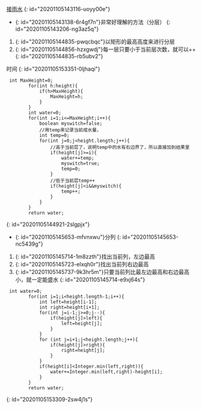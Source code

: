 [接雨水](https://leetcode-cn.com/problems/trapping-rain-water/)
{: id="20201105143116-uoyy00e"}

* {: id="20201105143138-6r4gf7n"}非常好理解的方法（分层）
{: id="20201105143206-ng3az5q"}

1. {: id="20201105144835-pwqcbqc"}以矩形的最高高度来进行分层
2. {: id="20201105144856-hzxgwdj"}每一层只要小于当前层次数，就可以++
{: id="20201105144835-rb5ubv2"}

时间
{: id="20201105153351-0ljhaqi"}

```
 int MaxHeight=0;
        for(int h:height){
            if(h>MaxHeight){
                MaxHeight=h;
            }
        }
        int water=0;
        for(int i=1;i<=MaxHeight;i++){
            boolean myswitch=false;
            //用temp来记录当前成水量，
            int temp=0;
            for(int j=0;j<height.length;j++){
                //高于当前层了，说明temp中的水有右边界了，所以直接加到结果里
                if(height[j]>=i){
                    water+=temp;
                    myswitch=true;
                    temp=0;
                }
                //低于当前层temp++
                if(height[j]<i&&myswitch){
                    temp++;
                }
            }
        }
        return water;
```
{: id="20201105144921-2slgpjx"}

* {: id="20201105145653-mfvnxwu"}分列
{: id="20201105145653-nc5439g"}

1. {: id="20201105145714-1m8zzth"}找出当前列，左边最高
2. {: id="20201105145723-elxqh0r"}找出当前列右边最高
3. {: id="20201105145737-9k3hr5m"}只要当前列比最左边最高和右边最高小，就一定能盛水
{: id="20201105145714-e9xj64s"}

```
 int water=0;
        for(int i=1;i<height.length-1;i++){
            int left=height[i-1];
            int right=height[i+1];
            for(int j=i-1;j>=0;j--){
                if(height[j]>left){
                    left=height[j];
                }
            }
            for (int j=i+1;j<height.length;j++){
                if(height[j]>right){
                    right=height[j];
                }
            }
            if(height[i]<Integer.min(left,right)){
                water+=Integer.min(left,right)-height[i];
            }
        }
        return water;
```
{: id="20201105153309-2sw4j1s"}
